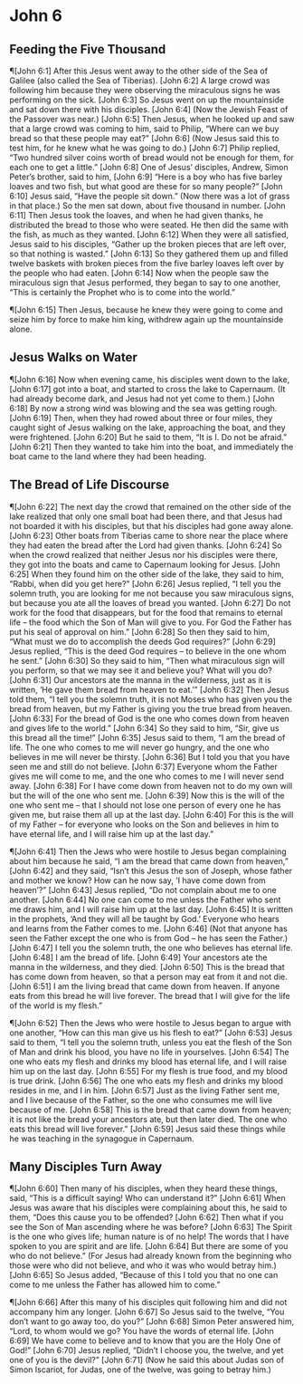# John 6

## Feeding the Five Thousand
¶[John 6:1] After this Jesus went away to the other side of the Sea of Galilee (also called the Sea of Tiberias).
[John 6:2] A large crowd was following him because they were observing the miraculous signs he was performing on the sick.
[John 6:3] So Jesus went on up the mountainside and sat down there with his disciples.
[John 6:4] (Now the Jewish Feast of the Passover was near.)
[John 6:5] Then Jesus, when he looked up and saw that a large crowd was coming to him, said to Philip, “Where can we buy bread so that these people may eat?”
[John 6:6] (Now Jesus said this to test him, for he knew what he was going to do.)
[John 6:7] Philip replied, “Two hundred silver coins worth of bread would not be enough for them, for each one to get a little.”
[John 6:8] One of Jesus’ disciples, Andrew, Simon Peter’s brother, said to him,
[John 6:9] “Here is a boy who has five barley loaves and two fish, but what good are these for so many people?”
[John 6:10] Jesus said, “Have the people sit down.” (Now there was a lot of grass in that place.) So the men sat down, about five thousand in number.
[John 6:11] Then Jesus took the loaves, and when he had given thanks, he distributed the bread to those who were seated. He then did the same with the fish, as much as they wanted.
[John 6:12] When they were all satisfied, Jesus said to his disciples, “Gather up the broken pieces that are left over, so that nothing is wasted.”
[John 6:13] So they gathered them up and filled twelve baskets with broken pieces from the five barley loaves left over by the people who had eaten.
[John 6:14] Now when the people saw the miraculous sign that Jesus performed, they began to say to one another, “This is certainly the Prophet who is to come into the world.”

¶[John 6:15] Then Jesus, because he knew they were going to come and seize him by force to make him king, withdrew again up the mountainside alone.

## Jesus Walks on Water
¶[John 6:16] Now when evening came, his disciples went down to the lake,
[John 6:17] got into a boat, and started to cross the lake to Capernaum. (It had already become dark, and Jesus had not yet come to them.)
[John 6:18] By now a strong wind was blowing and the sea was getting rough.
[John 6:19] Then, when they had rowed about three or four miles, they caught sight of Jesus walking on the lake, approaching the boat, and they were frightened.
[John 6:20] But he said to them, “It is I. Do not be afraid.”
[John 6:21] Then they wanted to take him into the boat, and immediately the boat came to the land where they had been heading.

## The Bread of Life Discourse
¶[John 6:22] The next day the crowd that remained on the other side of the lake realized that only one small boat had been there, and that Jesus had not boarded it with his disciples, but that his disciples had gone away alone.
[John 6:23] Other boats from Tiberias came to shore near the place where they had eaten the bread after the Lord had given thanks.
[John 6:24] So when the crowd realized that neither Jesus nor his disciples were there, they got into the boats and came to Capernaum looking for Jesus.
[John 6:25] When they found him on the other side of the lake, they said to him, “Rabbi, when did you get here?”
[John 6:26] Jesus replied, “I tell you the solemn truth, you are looking for me not because you saw miraculous signs, but because you ate all the loaves of bread you wanted.
[John 6:27] Do not work for the food that disappears, but for the food that remains to eternal life – the food which the Son of Man will give to you. For God the Father has put his seal of approval on him.”
[John 6:28] So then they said to him, “What must we do to accomplish the deeds God requires?”
[John 6:29] Jesus replied, “This is the deed God requires – to believe in the one whom he sent.”
[John 6:30] So they said to him, “Then what miraculous sign will you perform, so that we may see it and believe you? What will you do?
[John 6:31] Our ancestors ate the manna in the wilderness, just as it is written, ‘He gave them bread from heaven to eat.’”
[John 6:32] Then Jesus told them, “I tell you the solemn truth, it is not Moses who has given you the bread from heaven, but my Father is giving you the true bread from heaven.
[John 6:33] For the bread of God is the one who comes down from heaven and gives life to the world.”
[John 6:34] So they said to him, “Sir, give us this bread all the time!”
[John 6:35] Jesus said to them, “I am the bread of life. The one who comes to me will never go hungry, and the one who believes in me will never be thirsty.
[John 6:36] But I told you that you have seen me and still do not believe.
[John 6:37] Everyone whom the Father gives me will come to me, and the one who comes to me I will never send away.
[John 6:38] For I have come down from heaven not to do my own will but the will of the one who sent me.
[John 6:39] Now this is the will of the one who sent me – that I should not lose one person of every one he has given me, but raise them all up at the last day.
[John 6:40] For this is the will of my Father – for everyone who looks on the Son and believes in him to have eternal life, and I will raise him up at the last day.”

¶[John 6:41] Then the Jews who were hostile to Jesus began complaining about him because he said, “I am the bread that came down from heaven,”
[John 6:42] and they said, “Isn’t this Jesus the son of Joseph, whose father and mother we know? How can he now say, ‘I have come down from heaven’?”
[John 6:43] Jesus replied, “Do not complain about me to one another.
[John 6:44] No one can come to me unless the Father who sent me draws him, and I will raise him up at the last day.
[John 6:45] It is written in the prophets, ‘And they will all be taught by God.’ Everyone who hears and learns from the Father comes to me.
[John 6:46] (Not that anyone has seen the Father except the one who is from God – he has seen the Father.)
[John 6:47] I tell you the solemn truth, the one who believes has eternal life.
[John 6:48] I am the bread of life.
[John 6:49] Your ancestors ate the manna in the wilderness, and they died.
[John 6:50] This is the bread that has come down from heaven, so that a person may eat from it and not die.
[John 6:51] I am the living bread that came down from heaven. If anyone eats from this bread he will live forever. The bread that I will give for the life of the world is my flesh.”

¶[John 6:52] Then the Jews who were hostile to Jesus began to argue with one another, “How can this man give us his flesh to eat?”
[John 6:53] Jesus said to them, “I tell you the solemn truth, unless you eat the flesh of the Son of Man and drink his blood, you have no life in yourselves.
[John 6:54] The one who eats my flesh and drinks my blood has eternal life, and I will raise him up on the last day.
[John 6:55] For my flesh is true food, and my blood is true drink.
[John 6:56] The one who eats my flesh and drinks my blood resides in me, and I in him.
[John 6:57] Just as the living Father sent me, and I live because of the Father, so the one who consumes me will live because of me.
[John 6:58] This is the bread that came down from heaven; it is not like the bread your ancestors ate, but then later died. The one who eats this bread will live forever.”
[John 6:59] Jesus said these things while he was teaching in the synagogue in Capernaum.

## Many Disciples Turn Away
¶[John 6:60] Then many of his disciples, when they heard these things, said, “This is a difficult saying! Who can understand it?”
[John 6:61] When Jesus was aware that his disciples were complaining about this, he said to them, “Does this cause you to be offended?
[John 6:62] Then what if you see the Son of Man ascending where he was before?
[John 6:63] The Spirit is the one who gives life; human nature is of no help! The words that I have spoken to you are spirit and are life.
[John 6:64] But there are some of you who do not believe.” (For Jesus had already known from the beginning who those were who did not believe, and who it was who would betray him.)
[John 6:65] So Jesus added, “Because of this I told you that no one can come to me unless the Father has allowed him to come.”

¶[John 6:66] After this many of his disciples quit following him and did not accompany him any longer.
[John 6:67] So Jesus said to the twelve, “You don’t want to go away too, do you?”
[John 6:68] Simon Peter answered him, “Lord, to whom would we go? You have the words of eternal life.
[John 6:69] We have come to believe and to know that you are the Holy One of God!”
[John 6:70] Jesus replied, “Didn’t I choose you, the twelve, and yet one of you is the devil?”
[John 6:71] (Now he said this about Judas son of Simon Iscariot, for Judas, one of the twelve, was going to betray him.)
